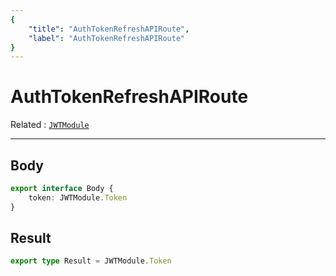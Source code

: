 ```yaml
---
{
	"title": "AuthTokenRefreshAPIRoute",
	"label": "AuthTokenRefreshAPIRoute"
}
---
```

# AuthTokenRefreshAPIRoute

Related
: [`JWTModule`](/types/JWTModule)

---

## Body
```typescript
export interface Body {
	token: JWTModule.Token
}
```

## Result
```typescript
export type Result = JWTModule.Token
```

